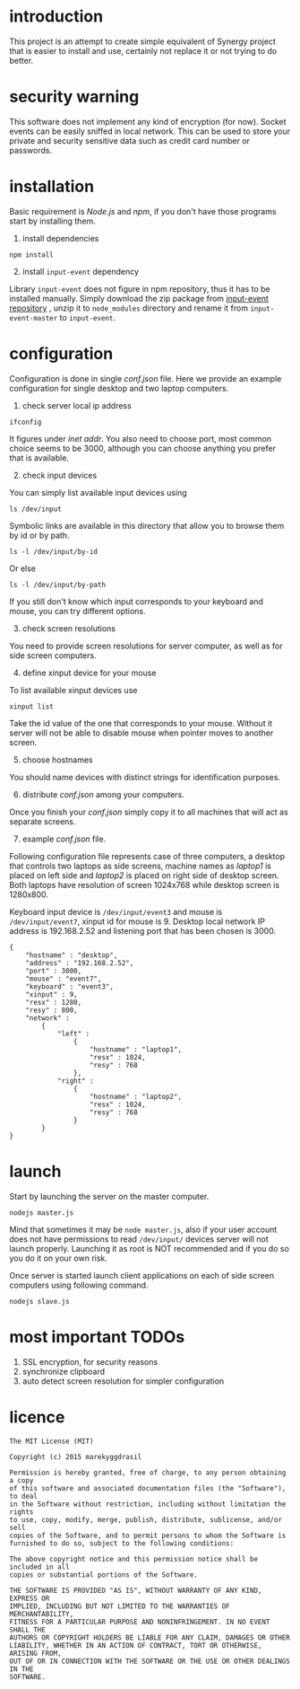 # introduction

This project is an attempt to create simple equivalent of Synergy project that is easier to install and use, certainly not replace it or not trying to do better.

# security warning

This software does not implement any kind of encryption (for now). Socket events can be easily sniffed in local network. This can be used to store your private and security sensitive data such as credit card number or passwords.

# installation

Basic requirement is *Node.js* and *npm*, if you don't have those programs start by installing them.

1. install dependencies

`npm install`

2. install `input-event` dependency

Library `input-event` does not figure in npm repository, thus it has to be installed manually. Simply download the zip package from [input-event repository](https://github.com/risacher/input-event) , unzip it to `node_modules` directory and rename it from `input-event-master` to `input-event`.

# configuration

Configuration is done in single *conf.json* file. Here we provide an example configuration for single desktop and two laptop computers.

1. check server local ip address

`ifconfig`

It figures under *inet addr*. You also need to choose port, most common choice seems to be 3000, although you can choose anything you prefer that is available.

2. check input devices

You can simply list available input devices using

`ls /dev/input` 

Symbolic links are available in this directory that allow you to browse them by id or by path.

`ls -l /dev/input/by-id` 

Or else

`ls -l /dev/input/by-path` 

If you still don't know which input corresponds to your keyboard and mouse, you can try different options.

3. check screen resolutions

You need to provide screen resolutions for server computer, as well as for side screen computers.

4. define xinput device for your mouse

To list available xinput devices use

`xinput list`

Take the id value of the one that corresponds to your mouse. Without it server will not be able to disable mouse when pointer moves to another screen.

5. choose hostnames

You should name devices with distinct strings for identification purposes.

6. distribute *conf.json* among your computers.

Once you finish your *conf.json* simply copy it to all machines that will act as separate screens. 

7. example *conf.json* file.

Following configuration file represents case of three computers, a desktop that controls two laptops as side screens, machine names as *laptop1* is placed on left side and *laptop2* is placed on right side of desktop screen. Both laptops have resolution of screen 1024x768 while desktop screen is 1280x800.

Keyboard input device is `/dev/input/event3` and mouse is `/dev/input/event7`, xinput id for mouse is 9. Desktop local network IP address is 192.168.2.52 and listening port that has been chosen is 3000.

```
{
	"hostname" : "desktop",
	"address" : "192.168.2.52",
	"port" : 3000,
	"mouse" : "event7",
	"keyboard" : "event3",
	"xinput" : 9,
	"resx" : 1280,
	"resy" : 800,
	"network" :
		{
			"left" :
				{
					"hostname" : "laptop1",
					"resx" : 1024,
					"resy" : 768
				},
			"right" :
				{
					"hostname" : "laptop2",
					"resx" : 1024,
					"resy" : 768
				}
		}
}
```

# launch

Start by launching the server on the master computer.

`nodejs master.js`

Mind that sometimes it may be `node master.js`, also if your user account does not have permissions to read `/dev/input/` devices server will not launch properly. Launching it as root is NOT recommended and if you do so you do it on your own risk. 

Once server is started launch client applications on each of side screen computers using following command.

`nodejs slave.js`

# most important TODOs

1. SSL encryption, for security reasons
2. synchronize clipboard
3. auto detect screen resolution for simpler configuration

# licence

```
The MIT License (MIT)

Copyright (c) 2015 marekyggdrasil

Permission is hereby granted, free of charge, to any person obtaining a copy
of this software and associated documentation files (the "Software"), to deal
in the Software without restriction, including without limitation the rights
to use, copy, modify, merge, publish, distribute, sublicense, and/or sell
copies of the Software, and to permit persons to whom the Software is
furnished to do so, subject to the following conditions:

The above copyright notice and this permission notice shall be included in all
copies or substantial portions of the Software.

THE SOFTWARE IS PROVIDED "AS IS", WITHOUT WARRANTY OF ANY KIND, EXPRESS OR
IMPLIED, INCLUDING BUT NOT LIMITED TO THE WARRANTIES OF MERCHANTABILITY,
FITNESS FOR A PARTICULAR PURPOSE AND NONINFRINGEMENT. IN NO EVENT SHALL THE
AUTHORS OR COPYRIGHT HOLDERS BE LIABLE FOR ANY CLAIM, DAMAGES OR OTHER
LIABILITY, WHETHER IN AN ACTION OF CONTRACT, TORT OR OTHERWISE, ARISING FROM,
OUT OF OR IN CONNECTION WITH THE SOFTWARE OR THE USE OR OTHER DEALINGS IN THE
SOFTWARE.
```



